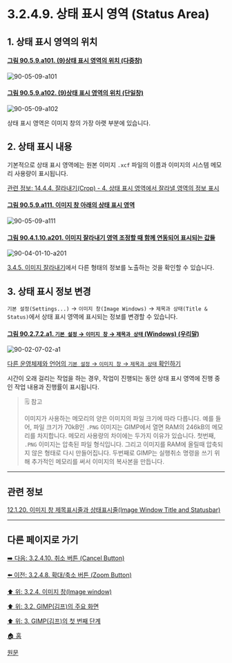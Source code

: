 # 3.2.4.9. 상태 표시 영역 (Status Area)

<a id="03-02-04-09-s1"></a>

## 1. 상태 표시 영역의 위치

<a id="90-05-09-a101"></a>

#### [그림 90.5.9.a101. (9)상태 표시 영역의 위치 (다중창)](./90-05-09-status_area.md#90-05-09-a101)
![90-05-09-a101](https://github.com/wonder13662/gimp/assets/15767104/8c55b05a-dcf0-4905-a750-3601b1a12e8b)

<a id="90-05-09-a102"></a>

#### [그림 90.5.9.a102. (9)상태 표시 영역의 위치 (단일창)](./90-05-09-status_area.md#90-05-09-a102)
![90-05-09-a102](https://github.com/wonder13662/gimp/assets/15767104/f5a7b618-59ce-4c89-9539-07775d0bc6db)

상태 표시 영역은 이미지 창의 가장 아랫 부분에 있습니다. 

<a id="03-02-04-09-s2"></a>

## 2. 상태 표시 내용
기본적으로 상태 표시 영역에는 원본 이미지 `.xcf` 파일의 이름과 이미지의 시스템 메모리 사용량이 표시됩니다.

[관련 정보: 14.4.4. 잘라내기(Crop) - 4. 상태 표시 영역에서 잘라낼 영역의 정보 표시](./14-04-04-00-crop.md#14-04-04-00-s4)

<a id="90-05-09-a111"></a>

#### [그림 90.5.9.a111. 이미지 창 아래의 상태 표시 영역](./90-05-09-status_area.md#90-05-09-a111)
![90-05-09-a111](https://github.com/wonder13662/gimp/assets/15767104/00c3a16b-cade-4d5e-97fb-a875a989ce4b)

<a id="90-04-01-10-a201"></a>

#### [그림 90.4.1.10.a201. 이미지 잘라내기 영역 조정할 때 함께 연동되어 표시되는 값들](./90-04-01-10-crop.md#90-04-01-10-a201)
![90-04-01-10-a201](https://github.com/wonder13662/gimp/assets/15767104/6aec1edb-2fd8-4a66-b2b2-be41480e1858)

[3.4.5. 이미지 잘라내기](./03-04-05-crop-an-image.md)에서 다른 형태의 정보를 노출하는 것을 확인할 수 있습니다.

<a id="03-02-04-09-s3"></a>

## 3. 상태 표시 정보 변경
`기본 설정(Settings...)` → `이미지 창(Image Windows)` → `제목과 상태(Title & Status)`에서 상태 표시 영역에 표시되는 정보를 변경할 수 있습니다. 

<a id="90-02-07-02-a1"></a>

#### [그림 90.2.7.2.a1. `기본 설정` → `이미지 창` → `제목과 상태` (Windows) (우리말)](./90-02-07-02-title-n-status.md#90-02-07-02-a1)
![90-02-07-02-a1](https://github.com/wonder13662/gimp/assets/15767104/48ec56a1-7da9-467c-b51b-027cbfcb2823)

[다른 운영체제와 언어의 `기본 설정` → `이미지 창` → `제목과 상태` 확인하기](./90-02-07-02-title-n-status.md#90-02-07-02-a2)

시간이 오래 걸리는 작업을 하는 경우, 작업이 진행되는 동안 상태 표시 영역에 진행 중인 작업 내용과 진행률이 표시됩니다.

> 🗒️ 참고
>
> 이미지가 사용하는 메모리의 양은 이미지의 파일 크기에 따라 다릅니다. 예를 들어, 파일 크기가 70kB인 `.PNG` 이미지는 GIMP에서 열면 RAM의 246kB의 메모리를 차지합니다. 메모리 사용량의 차이에는 두가지 이유가 있습니다. 첫번째, `.PNG` 이미지는 압축된 파일 형식입니다. 그리고 이미지를 RAM에 올릴때 압축되지 않은 형태로 다시 만들어집니다. 두번째로 GIMP는 실행취소 명령을 쓰기 위해 추가적인 메모리를 써서 이미지의 복사본을 만듭니다. 

***

## 관련 정보

[12.1.20. 이미지 창 제목표시줄과 상태표시줄(Image Window Title and Statusbar)](./12-01-20-image-window-title-and-statusbar.md)

***

## 다른 페이지로 가기
[➡️ 다음: 3.2.4.10. 취소 버튼 (Cancel Button)](./03-02-04-10-cancel-button.md)

[⬅️ 이전: 3.2.4.8. 확대/축소 버튼 (Zoom Button)](./03-02-04-08-zoom-button.md)

[⬆️ 위: 3.2.4. 이미지 창(Image window)](./03-02-04-00-image-window.md)

[⬆️ 위: 3.2. GIMP(김프)의 주요 화면](./03-02-00-main-window.md)

[⬆️ 위: 3. GIMP(김프)의 첫 번째 단계](./03-00-first-step-with-gimp.md)

[🏠 홈](./00-home.md)

[원문](https://docs.gimp.org/2.10/ko/gimp-image-window.html)

